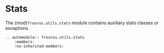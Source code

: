 # Stats

The {mod}`frouros.utils.stats` module contains auxiliary stats classes or exceptions.

```{eval-rst}
.. automodule:: frouros.utils.stats
    :members:
    :no-inherited-members:
```